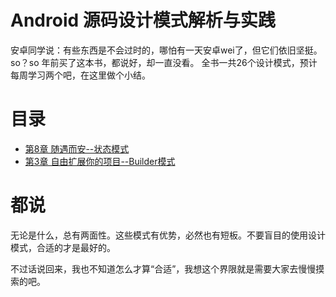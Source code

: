 # Android 源码设计模式解析与实践

安卓同学说：有些东西是不会过时的，哪怕有一天安卓wei了，但它们依旧坚挺。
so？so 年前买了这本书，都说好，却一直没看。
全书一共26个设计模式，预计每周学习两个吧，在这里做个小结。

# 目录

- [第8章 随遇而安--状态模式](https://github.com/mBigFlower/InitApp/tree/master/blog/design_patterns/8_state)
- [第3章 自由扩展你的项目--Builder模式](https://github.com/mBigFlower/InitApp/tree/master/blog/design_patterns/3_builder)

# 都说
 
无论是什么，总有两面性。这些模式有优势，必然也有短板。不要盲目的使用设计模式，合适的才是最好的。

不过话说回来，我也不知道怎么才算“合适”，我想这个界限就是需要大家去慢慢摸索的吧。